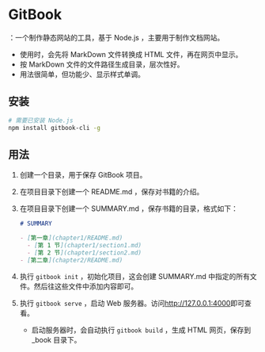 # GitBook

：一个制作静态网站的工具，基于 Node.js ，主要用于制作文档网站。
- 使用时，会先将 MarkDown 文件转换成 HTML 文件，再在网页中显示。
- 按 MarkDown 文件的文件路径生成目录，层次性好。
- 用法很简单，但功能少、显示样式单调。

## 安装

```sh
# 需要已安装 Node.js
npm install gitbook-cli -g
```

## 用法

1. 创建一个目录，用于保存 GitBook 项目。
2. 在项目目录下创建一个 README.md ，保存对书籍的介绍。
3. 在项目目录下创建一个 SUMMARY.md ，保存书籍的目录，格式如下：

   ```markdown
   # SUMMARY

   - [第一章](chapter1/README.md)
     - [第 1 节](chapter1/section1.md)
     - [第 2 节](chapter1/section2.md)
   - [第二章](chapter2/README.md)
   ```

4. 执行 `gitbook init` ，初始化项目，这会创建 SUMMARY.md 中指定的所有文件。然后往这些文件中添加内容即可。
5. 执行 `gitbook serve` ，启动 Web 服务器。访问<http://127.0.0.1:4000>即可查看。
   - 启动服务器时，会自动执行 `gitbook build` ，生成 HTML 网页，保存到 _book 目录下。
